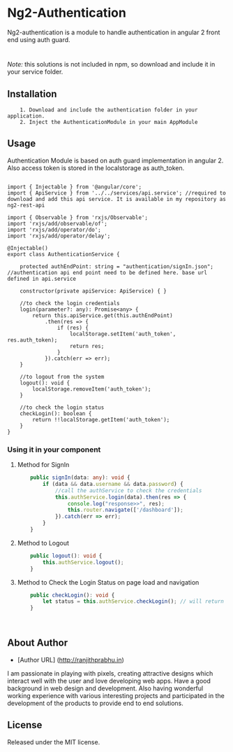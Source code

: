 # Ng2-Authentication
Ng2-authentication is a module to handle authentication in angular 2 front end using auth guard.


#
*Note:* this solutions is not included in npm, so download and include it in your service folder.

## Installation

```
	1. Download and include the authentication folder in your application.
	2. Inject the AuthenticationModule in your main AppModule
```

## Usage

Authentication Module is based on auth guard implementation in angular 2. Also access token is stored in the localstorage as auth_token.

```

import { Injectable } from '@angular/core';
import { ApiService } from '../../services/api.service'; //required to download and add this api service. It is available in my repository as ng2-rest-api

import { Observable } from 'rxjs/Observable';
import 'rxjs/add/observable/of';
import 'rxjs/add/operator/do';
import 'rxjs/add/operator/delay';

@Injectable()
export class AuthenticationService {

    protected authEndPoint: string = "authentication/signIn.json"; //authentication api end point need to be defined here. base url defined in api.service

    constructor(private apiService: ApiService) { }

    //to check the login credentials
    login(parameter?: any): Promise<any> {
        return this.apiService.get(this.authEndPoint)
            .then(res => {
                if (res) {
                    localStorage.setItem('auth_token', res.auth_token);
                    return res;
                }
            }).catch(err => err);
    }

    //to logout from the system
    logout(): void {
        localStorage.removeItem('auth_token');
    }

    //to check the login status
    checkLogin(): boolean {
        return !!localStorage.getItem('auth_token');
    }
}
```

### Using it in your component

1. Method for SignIn
	``` ts
		public signIn(data: any): void {
			if (data && data.username && data.password) {
				//call the authService to check the credentials
				this.authService.login(data).then(res => {
					console.log("response>>", res);
					this.router.navigate(['/dashboard']);
				}).catch(err => err);
			}
		}
	```
	
2. Method to Logout 
	``` ts
		public logout(): void {
			this.authService.logout();
		}
	```
	
3. Method to Check the Login Status on page load and navigation
	``` ts
		public checkLogin(): void {
			let status = this.authService.checkLogin(); // will return true if use already logged in
		}
		
		
	```


## About Author
* [Author URL] (http://ranjithprabhu.in)

I am passionate in playing with pixels, creating attractive designs which interact well with the user and love developing web apps. Have a good background in web design and development. Also having wonderful working experience with various interesting projects and participated in the development of the products to provide end to end solutions.


## License
Released under the MIT license.
